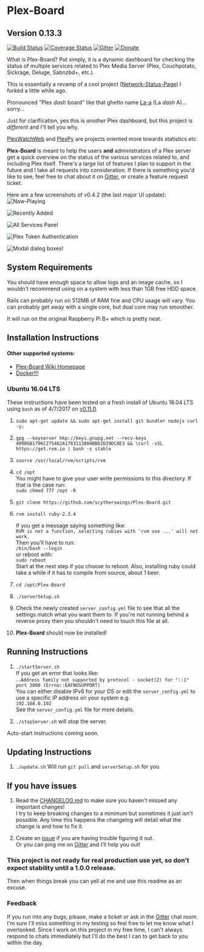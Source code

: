 # Plex-Board
## Version 0.13.3


[![Build Status](https://travis-ci.org/scytherswings/Plex-Board.svg?branch=master)](https://travis-ci.org/scytherswings/Plex-Board)
[![Coverage Status](https://coveralls.io/repos/scytherswings/Plex-Board/badge.svg?branch=master&service=github)](https://coveralls.io/github/scytherswings/Plex-Board?branch=master)
[![Gitter](https://badges.gitter.im/scytherswings/Plex-Board.svg)](https://gitter.im/scytherswings/Plex-Board?utm_source=badge&utm_medium=badge&utm_campaign=pr-badge)
[![Donate](https://img.shields.io/badge/Donate-PayPal-green.svg)](https://www.paypal.com/cgi-bin/webscr?cmd=_s-xclick&hosted_button_id=B6MNRRPVZ34TN)

What is Plex-Board? Put simply, it is a dynamic dashboard for checking the status of multiple services related 
to Plex Media Server (Plex, Couchpotato, Sickrage, Deluge, Sabnzbd+, etc.).

This is essentially a revamp of a cool project ([Network-Status-Page](https://github.com/scytherswings/Network-Status-Page)) I forked a little while ago.

Pronounced "Plex *dash* board" like that ghetto name [La-a](http://www.urbandictionary.com/define.php?term=la-a) (La *dash* A)... sorry...

Just for clarification, yes this is _another_ Plex dashboard, but this project is _different_ and I'll tell you why.

[PlexWatchWeb](https://github.com/ecleese/plexWatchWeb) and [PlexPy](https://github.com/JonnyWong16/plexpy) 
are projects oriented more towards statistics etc.

__Plex-Board__ is meant to help the users **and** administrators of a Plex server get a quick overview on the 
status of the various services related to, and including Plex itself.
There's a large list of features I plan to support in the future and I take all requests into consideration. 
If there is something you'd like to see, feel free to chat about it on 
[Gitter](https://gitter.im/scytherswings/Plex-Board?utm_source=share-link&utm_medium=link&utm_campaign=share-link), or create a feature request ticket.


Here are a few screenshots of v0.4.2 (the last major UI update):
![Now-Playing](http://i.imgur.com/WjyXjMv.png)

![Recently Added](http://i.imgur.com/C0ZEvvW.png)

![All Services Panel](http://i.imgur.com/MdRkfZJ.png)

![Plex Token Authentication](http://i.imgur.com/xw2GfUR.png)

![Modal dialog boxes!](http://i.imgur.com/BBDeol0.png)

## System Requirements

You should have enough space to allow logs and an image cache, so I wouldn't recommend using on a system with less than 1GB free HDD space.

Rails can probably run on 512MB of RAM fine and CPU usage will vary. You can probably get away with a single core, but dual core may run smoother.

It will run on the original Raspberry Pi B+ which is pretty neat.


## Installation Instructions

#### Other supported systems:

* [Plex-Board Wiki Homepage](https://github.com/scytherswings/Plex-Board/wiki)
* [Docker!!!](https://github.com/scytherswings/Plex-Board/wiki/Plex-Board-Docker-Installation-Guide)

### Ubuntu 16.04 LTS

These instructions have been tested on a fresh install of Ubuntu 16.04 LTS using `bash` as of 4/7/2017 on 
[v0.11.0](https://github.com/scytherswings/Plex-Board/releases/tag/v0.11.0).

1. `sudo apt-get update && sudo apt-get install git bundler nodejs curl -y;`

2. `gpg --keyserver hkp://keys.gnupg.net --recv-keys 409B6B1796C275462A1703113804BB82D39DC0E3 &&
\curl -sSL https://get.rvm.io | bash -s stable`

3. `source /usr/local/rvm/scripts/rvm`

4. `cd /opt` \
You might have to give your user write permissions to this directory.
 If that is the case run: \
 `sudo chmod 777 /opt -R`

5. `git clone https://github.com/scytherswings/Plex-Board.git`

6. `rvm install ruby-2.3.4` 

    If you get a message saying something like: \
    `RVM is not a function, selecting rubies with 'rvm use ...' will not work.` \
    Then you'll have to run: \
    `/bin/bash --login` \
    or reboot with: \
    `sudo reboot` \
    Start at the next step if you choose to reboot.
    Also, installing ruby could take a while if it has to compile from source, about 1 beer.

7. `cd /opt/Plex-Board`

8. `./serverSetup.sh`

9. Check the newly created `server_config.yml` file to see that all the settings match what you want them to.
If you're not running behind a reverse proxy then you shouldn't need to touch this file at all.

10. __Plex-Board__ should now be installed!

## Running Instructions

1. `./startServer.sh` \
    If you get an error that looks like:\
    ...`Address family not supported by protocol - socket(2) for "::1" port 3000 (Errno::EAFNOSUPPORT)`\
    You can either disable IPv6 for your OS or edit the `server_config.yml` to use a specific IP address on your system e.g. \
    `192.168.0.102` \
    See the `server_config.yml` file for more details. 
    
2. `./stopServer.sh` will stop the server.


Auto-start instructions coming soon.

## Updating Instructions

1. `./update.sh` Will run `git pull` and `serverSetup.sh` for you.


## If you have issues
1. Read the [CHANGELOG.md](CHANGELOG.md) to make sure you haven't missed any important changes! \
   I try to keep breaking changes to a minimum but sometimes it just isn't possible.
   Any time this happens the changelog will detail what the change is and how to fix it.

2. Create an [issue](https://github.com/scytherswings/Plex-Board/issues/new) if you are having trouble figuring it out. \
   Or you can ping me on [Gitter](https://gitter.im/scytherswings/Plex-Board?utm_source=share-link&utm_medium=link&utm_campaign=share-link)
   and I'll help you out!

### This project is not ready for real production use yet, so don't expect stability until a 1.0.0 release.
Then when things break you can yell at me and use this readme as an excuse.

### Feedback
If you run into any bugs, please, make a ticket or ask in the 
[Gitter](https://gitter.im/scytherswings/Plex-Board?utm_source=share-link&utm_medium=link&utm_campaign=share-link)
chat room. 
I'm sure I'll miss something in my testing so feel free to let me know what I overlooked. 
Since I work on this project in my free time, I can't always respond to chats immediately but I'll do the best I can to get back to you within the day.
